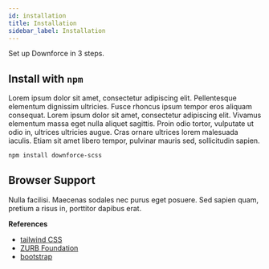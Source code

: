 ```yaml
---
id: installation
title: Installation
sidebar_label: Installation
---
```


Set up Downforce in 3 steps.

## Install with `npm`

Lorem ipsum dolor sit amet, consectetur adipiscing elit. Pellentesque elementum dignissim ultricies. Fusce rhoncus ipsum tempor eros aliquam consequat. Lorem ipsum dolor sit amet, consectetur adipiscing elit. Vivamus elementum massa eget nulla aliquet sagittis. Proin odio tortor, vulputate ut odio in, ultrices ultricies augue. Cras ornare ultrices lorem malesuada iaculis. Etiam sit amet libero tempor, pulvinar mauris sed, sollicitudin sapien.

```sh
npm install downforce-scss
```

## Browser Support

Nulla facilisi. Maecenas sodales nec purus eget posuere. Sed sapien quam, pretium a risus in, porttitor dapibus erat.

**References**

- [tailwind CSS](https://tailwindcss.com/docs/browser-support)
- [ZURB Foundation](https://foundation.zurb.com/sites/docs/compatibility.html)
- [bootstrap](https://getbootstrap.com/docs/4.3/getting-started/browsers-devices/)
